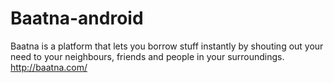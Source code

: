 # Baatna-android
Baatna is a platform that lets you borrow stuff instantly by shouting out your need to your neighbours, friends and people in your surroundings. http://baatna.com/
